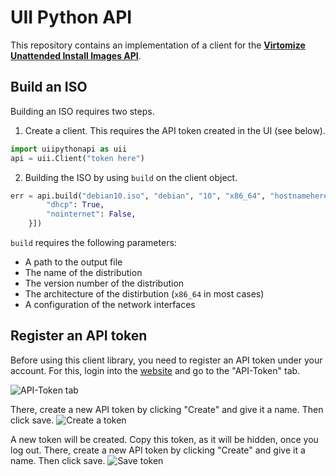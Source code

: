 # UII Python API
This repository contains an implementation of a client for the [**Virtomize Unattended Install Images API**](https://uii.virtomize.com/).

## Build an ISO
Building an ISO requires two steps.
1. Create a client. 
This requires the API token created in the UI (see below). 

```python
import uiipythonapi as uii
api = uii.Client("token here")
```

2. Building the ISO by using `build` on the client object. 
```python
err = api.build("debian10.iso", "debian", "10", "x86_64", "hostnamehere", [{
        "dhcp": True,        
        "nointernet": False,
    }])
```
   
   `build` requires the following parameters: 
   - A path to the output file
   - The name of the distribution
   - The version number of the distribution
   - The architecture of the distirbution (`x86_64` in most cases)
   - A configuration of the network interfaces
      
## Register an API token
Before using this client library, you need to register an API token under your account.
For this, login into the [website](virtomize.com) and go to the "API-Token" tab.

![API-Token tab](https://github.com/Virtomize/uii_go_api/blob/60f79a50fc429f630eba553aaf057e6daa12ef97/doc/api-token.png "API-Token tab")

There, create a new API token by clicking "Create" and give it a name. Then click save.
![Create a token](https://github.com/Virtomize/uii_go_api/blob/60f79a50fc429f630eba553aaf057e6daa12ef97/doc/api-token-create.png "Create a token")

A new token will be created.
Copy this token, as it will be hidden, once you log out.
There, create a new API token by clicking "Create" and give it a name. Then click save.
![Save token](https://github.com/Virtomize/uii_go_api/blob/60f79a50fc429f630eba553aaf057e6daa12ef97/doc/api-token-created.png "Save token")


